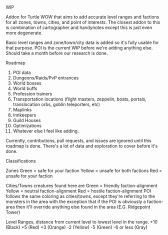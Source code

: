 WIP

Addon for Turtle WOW that aims to add accurate level ranges and factions for all zones, towns, cities, and point of interests.
The closest addon to this is combination of cartographer and handynotes except this is just even more degenerate.

Basic level ranges and zone/town/city data is added so it's fully usable for that purpose.
POI is the current WIP before we're adding anything else. Should take a month before our research is done.


Roadmap

1. POI data
2. Dungeons/Raids/PvP entrances
3. World bosses
4. World buffs
5. Profession trainers
6. Transportation locations (flight masters, zeppelin, boats, portals, translocation orbs, goblin teleporters, etc)
7. Maplinks
8. Innkeepers
9. Guild Houses
10. Optimizations
11. Whatever else I feel like adding.

Currently, contributions, pull requests, and issues are ignored until this roadmap is done. There's a lot of data and exploration to cover before it's done.


Classifications

Zones
  Green = safe for your faction
  Yellow = unsafe for both factions
  Red = unsafe for your faction

Cities/Towns
  creatures found here are
    Green = friendly faction-alignment
    Yellow = neutral faction-alignment
    Red = hostile faction-alignment
  POI follows the same coloring as cities/towns, except they're referring to the monsters in the area with the exception that if the POI is obviously a faction-area then it'll override anything else found in the area (E.G. Ridgepoint Tower)

Level Ranges, distance from current level to lowest level in the range.
  +10 (Black)
  +5  (Red)
  +3  (Orange)
  -2  (Yellow)
  -5  (Green)
  -6 or less (Gray)

